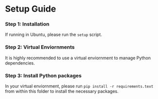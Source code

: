 # Setup Guide

### Step 1: Installation

If running in Ubuntu, please run the `setup` script.

### Step 2: Virtual Enviornments

It is highly recommended to use a virtual enviornment to manage Python dependencies.

### Step 3: Install Python packages

In your virtual enviornment, please run `pip install -r requirements.text` from within this folder to install the necessary packages.
